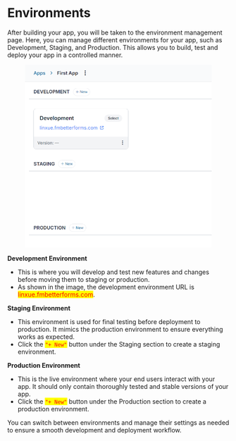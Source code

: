 # Environments

After building your app, you will be taken to the environment management page. Here, you can manage different environments for your app, such as Development, Staging, and Production. This allows you to build,  test and deploy your app in a controlled manner.

<figure><img src="../../../.gitbook/assets/image (1) (1) (1).png" alt=""><figcaption></figcaption></figure>

**Development Environment**

* This is where you will develop and test new features and changes before moving them to staging or production.
* As shown in the image, the development environment URL is <mark style="color:red;">linxue.fmbetterforms.com</mark>.

**Staging Environment**

* This environment is used for final testing before deployment to production. It mimics the production environment to ensure everything works as expected.
* Click the <mark style="color:red;">`"+ New"`</mark> button under the Staging section to create a staging environment.

**Production Environment**

* This is the live environment where your end users interact with your app. It should only contain thoroughly tested and stable versions of your app.
* Click the <mark style="color:red;">`"+ New"`</mark> button under the Production section to create a production environment.

You can switch between environments and manage their settings as needed to ensure a smooth development and deployment workflow.
